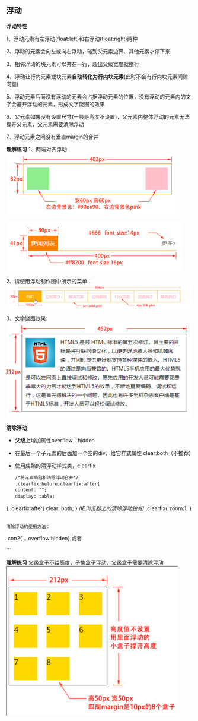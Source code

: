 ## 浮动

**浮动特性**

1、浮动元素有左浮动(float:left)和右浮动(float:right)两种

2、浮动的元素会向左或向右浮动，碰到父元素边界、其他元素才停下来

3、相邻浮动的块元素可以并在一行，超出父级宽度就换行

4、浮动让行内元素或块元素**自动转化为行内块元素**(此时不会有行内块元素间隙问题)

5、浮动元素后面没有浮动的元素会占据浮动元素的位置，没有浮动的元素内的文字会避开浮动的元素，形成文字饶图的效果

6、父元素如果没有设置尺寸(一般是高度不设置)，父元素内整体浮动的元素无法撑开父元素，父元素需要清除浮动

7、浮动元素之间没有垂直margin的合并

**理解练习**
1、两端对齐浮动
![课堂练习示例图片](../pic/float02.jpg)

![课堂练习示例图片](../pic/float01.jpg)



2、请使用浮动制作图中所示的菜单：
![课堂练习示例图片](../pic/block04.jpg)

3、文字饶图效果:
![课堂练习示例图片](../pic/float003.jpg)

**清除浮动**

- **父级上**增加属性overflow：hidden

- 在最后一个子元素的后面加一个空的div，给它样式属性 clear:both（不推荐）

- 使用成熟的清浮动样式类，clearfix

  ```html
  /*将元素塌陷和清除浮动合并*/
  .clearfix:before,clearfix:after{
  content: "";
  display: table;
}
  .clearfix:after{
clear: both;
  }
  /*IE浏览器上的清除浮动独有*/
  .clearfix{
  zoom:1;
  }
  ```
  
  清除浮动的使用方法：
  
  ```
  .con2{... overflow:hidden}
  或者
  <div class="con2 clearfix">
  ```

**理解练习**
父级盒子不给高度，子集盒子浮动，父级盒子需要清除浮动
![image-20210304004013757](../pic/image-20210304004013757.png)